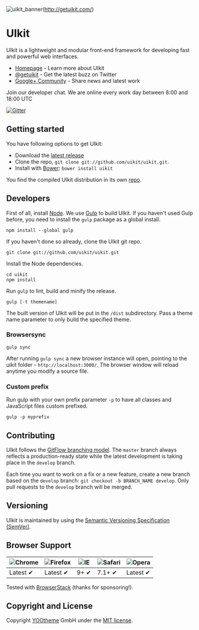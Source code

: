 ![uikit_banner](https://cloud.githubusercontent.com/assets/1716665/15008974/2023237a-11e4-11e6-9d46-956e2a1e4d51.jpg)(http://getuikit.com/)


# UIkit

UIkit is a lightweight and modular front-end framework for developing fast and powerful web interfaces.

* [Homepage](http://getuikit.com) - Learn more about UIkit
* [@getuikit](https://twitter.com/getuikit) - Get the latest buzz on Twitter
* [Google+ Community](https://plus.google.com/communities/114238665434626719878) - Share news and latest work

Join our developer chat. We are online every work day between 8:00 and 18:00 UTC

[![Gitter](https://badges.gitter.im/Join%20Chat.svg)](https://gitter.im/uikit/uikit)

## Getting started

You have following options to get UIkit:

- Download the [latest release](https://github.com/uikit/uikit/releases/latest)
- Clone the repo, `git clone git://github.com/uikit/uikit.git`.
- Install with [Bower](http://bower.io): ```bower install uikit```

You find the compiled UIkit distribution in its own [repo](https://github.com/uikit/bower-uikit).

## Developers

First of all, install [Node](http://nodejs.org/). We use [Gulp](http://gulpjs.com) to build UIkit. If you haven't used Gulp before, you need to install the `gulp` package as a global install.

```
npm install --global gulp
```

If you haven't done so already, clone the UIkit git repo.

```
git clone git://github.com/uikit/uikit.git
```
Install the Node dependencies.

```
cd uikit
npm install
```

Run `gulp` to lint, build and minify the release.

```
gulp [-t themename]
```

The built version of UIkit will be put in the `/dist` subdirectory. Pass a theme name parameter to only build the specified theme.

### Browsersync

```
gulp sync
```

After running `gulp sync` a new browser instance will open, pointing to the uikit folder - `http://localhost:3000/`. The browser window will reload anytime you modify a source file.

### Custom prefix

Run gulp with your own prefix parameter ```-p``` to have all classes and JavaScript files custom prefixed.

```
gulp -p myprefix
```


## Contributing

UIkit follows the [GitFlow branching model](http://nvie.com/posts/a-successful-git-branching-model). The ```master``` branch always reflects a production-ready state while the latest development is taking place in the ```develop``` branch.

Each time you want to work on a fix or a new feature, create a new branch based on the ```develop``` branch: ```git checkout -b BRANCH_NAME develop```. Only pull requests to the ```develop``` branch will be merged.

## Versioning

UIkit is maintained by using the [Semantic Versioning Specification (SemVer)](http://semver.org).

## Browser Support

![Chrome](https://raw.github.com/alrra/browser-logos/master/chrome/chrome_48x48.png) | ![Firefox](https://raw.github.com/alrra/browser-logos/master/firefox/firefox_48x48.png) | ![IE](https://raw.github.com/alrra/browser-logos/master/internet-explorer/internet-explorer_48x48.png) | ![Safari](https://raw.github.com/alrra/browser-logos/master/safari/safari_48x48.png) | ![Opera](https://raw.github.com/alrra/browser-logos/master/opera/opera_48x48.png)
--- | --- | --- | --- | --- |
Latest ✔ | Latest ✔ | 9+ ✔ | 7.1+ ✔ | Latest ✔ |

Tested with [BrowserStack](https://www.browserstack.com) (thanks for sponsoring!).

## Copyright and License

Copyright [YOOtheme](http://www.yootheme.com) GmbH under the [MIT license](LICENSE.md).
